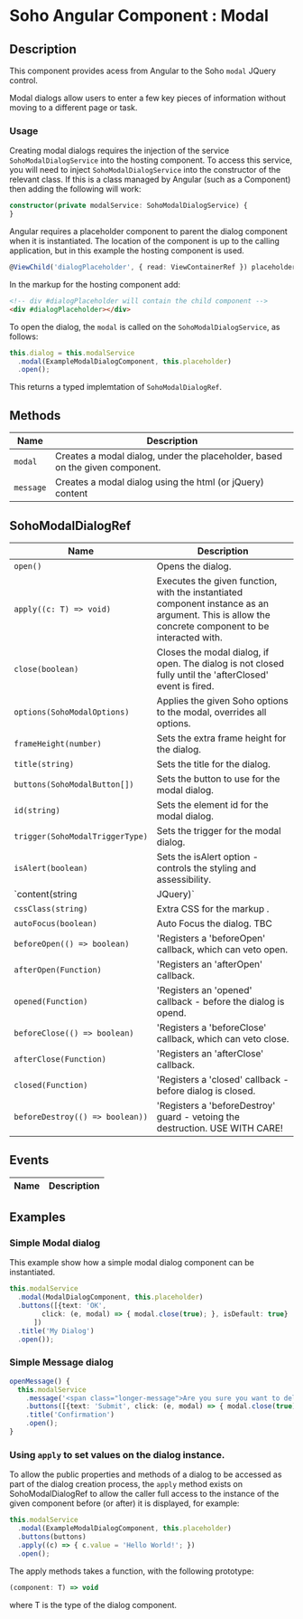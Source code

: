 # Soho Angular Component : Modal

## Description

This component provides acess from Angular to the Soho `modal` JQuery control.

Modal dialogs allow users to enter a few key pieces of information without moving to a different page or task. 

### Usage

Creating modal dialogs requires the injection of the service `SohoModalDialogService` into the hosting component. To access 
this service, you will need to inject `SohoModalDialogService` into the constructor of the relevant class. If 
this is a class managed by Angular (such as a Component) then adding the following will work:

```typescript
constructor(private modalService: SohoModalDialogService) {
}
```
   
Angular requires a placeholder component to parent the 
dialog component when it is instantiated.  The location of the component 
is up to the calling application, but in this example the hosting component
is used.

```typescript
@ViewChild('dialogPlaceholder', { read: ViewContainerRef }) placeholder: ViewContainerRef;
```

In the markup for the hosting component add:

```html
<!-- div #dialogPlaceholder will contain the child component -->
<div #dialogPlaceholder></div>
```

To open the dialog, the `modal` is called on the `SohoModalDialogService`, as follows:

```typescript
this.dialog = this.modalService
  .modal(ExampleModalDialogComponent, this.placeholder)
  .open();
```

This returns a typed implemtation of `SohoModalDialogRef`.



## Methods

| Name | Description |
| --- | --- |
| `modal` | Creates a modal dialog, under the placeholder, based on the given component. |
| `message` | Creates a modal dialog using the html (or jQuery) content |

## SohoModalDialogRef

| Name | Description |
| --- | --- |
| `open()` | Opens the dialog. |
| `apply((c: T) => void)` | Executes the given function, with the instantiated component instance as an argument.  This is allow the concrete component to be interacted with. |
| `close(boolean)` | Closes the modal dialog, if open.  The dialog is not closed fully until the 'afterClosed' event is fired. |
| `options(SohoModalOptions)` | Applies the given Soho options to the modal, overrides all options. |
| `frameHeight(number)` | Sets the extra frame height for the dialog. |
| `title(string)` | Sets the title for the dialog. |
| `buttons(SohoModalButton[])` | Sets the button to use for the modal dialog. |
| `id(string)` | Sets the element id for the modal dialog. | 
| `trigger(SohoModalTriggerType)` | Sets the trigger for the modal dialog. |
| `isAlert(boolean)` | Sets the isAlert option - controls the styling and assessibility. |
| `content(string | JQuery)` | Defines the content of the dialog, if not using an Angular component. |
| `cssClass(string)` | Extra CSS for the markup . |
| `autoFocus(boolean)` | Auto Focus the dialog. TBC |
| `beforeOpen(() => boolean)` | 'Registers a 'beforeOpen' callback, which can veto open. |
| `afterOpen(Function)` | 'Registers an 'afterOpen' callback. |
| `opened(Function)` | 'Registers an 'opened' callback - before the dialog is opend. |
| `beforeClose(() => boolean)` | 'Registers a 'beforeClose' callback, which can veto close. |
| `afterClose(Function)` | 'Registers an 'afterClose' callback. |
| `closed(Function)` | 'Registers a 'closed' callback - before dialog is closed. |
| `beforeDestroy(() => boolean))` | 'Registers a 'beforeDestroy' guard - vetoing the destruction. USE WITH CARE! |


## Events


| Name | Description |
| --- | --- |

## Examples

### Simple Modal dialog

This example show how a simple modal dialog component can be instantiated.

```typescript
this.modalService
  .modal(ModalDialogComponent, this.placeholder)
  .buttons([{text: 'OK', 
        click: (e, modal) => { modal.close(true); }, isDefault: true}
      ])
  .title('My Dialog')
  .open());
```

### Simple Message dialog

```typescript
openMessage() {
  this.modalService
    .message('<span class="longer-message">Are you sure you want to delete this page?</span>')
    .buttons([{text: 'Submit', click: (e, modal) => { modal.close(true); }, isDefault: true}])
    .title('Confirmation')
    .open();
}
```

### Using `apply` to set values on the dialog instance.

To allow the public properties and methods of a dialog to be accessed as
part of the dialog creation process, the `apply` method exists on SohoModalDialogRef to allow the caller full access to the instance of the given component before (or after) it is displayed, 
for example:

```typescript
this.modalService
  .modal(ExampleModalDialogComponent, this.placeholder)
  .buttons(buttons)
  .apply((c) => { c.value = 'Hello World!'; })
  .open();
  ```

The apply methods takes a function, with the following prototype:

```typescript
(component: T) => void
```

where T is the type of the dialog component.







